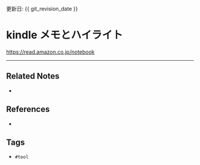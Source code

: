 更新日: {{ git_revision_date }}

# kindle メモとハイライト

https://read.amazon.co.jp/notebook

---
## Related Notes
- 

## References
- 

## Tags
- `#tool` 